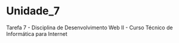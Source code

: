 # Unidade_7
Tarefa 7 - Disciplina de Desenvolvimento Web II - Curso Técnico de Informática para Internet
